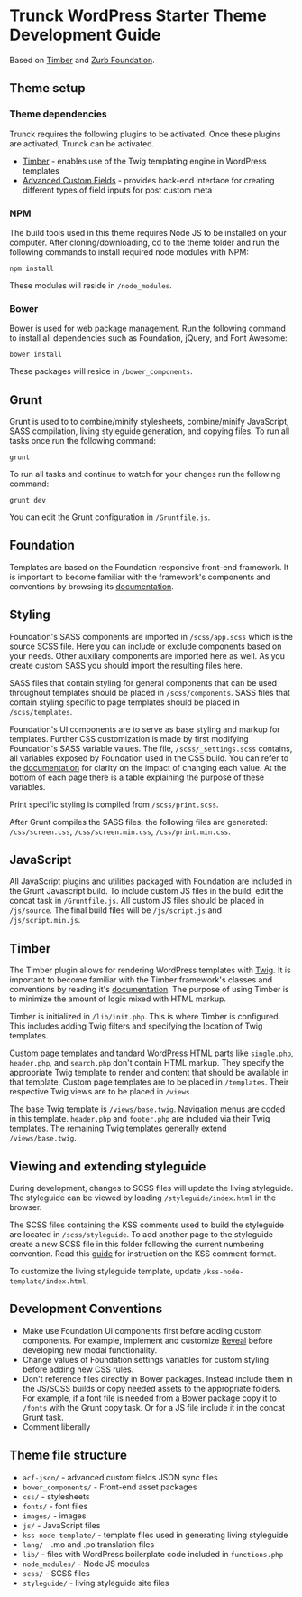 # Trunck WordPress Starter Theme Development Guide
Based on [Timber](https://github.com/timber/timber) and [Zurb Foundation](http://foundation.zurb.com/sites/docs/).

## Theme setup

### Theme dependencies
Trunck requires the following plugins to be activated. Once these plugins are activated, Trunck can be activated.
- [Timber](https://wordpress.org/plugins/timber-library/) - enables use of the Twig templating engine in WordPress templates
- [Advanced Custom Fields](https://wordpress.org/plugins/advanced-custom-fields/) - provides back-end interface for creating different types of field inputs for post custom meta

### NPM
The build tools used in this theme requires Node JS to be installed on your computer. After cloning/downloading, cd to the theme folder and run the following commands to install required node modules with NPM:
```shell
npm install
```
These modules will reside in ```/node_modules```.
### Bower
Bower is used for web package management. Run the following command to install all dependencies such as Foundation, jQuery, and Font Awesome:
```shell
bower install
```
These packages will reside in ```/bower_components```.

## Grunt
Grunt is used to to combine/minify stylesheets, combine/minify JavaScript, SASS compilation, living styleguide generation, and copying files. To run all tasks once run the following command:
```shell
grunt
```
To run all tasks and continue to watch for your changes run the following command:
```shell
grunt dev
```
You can edit the Grunt configuration in ```/Gruntfile.js```.

## Foundation
Templates are based on the Foundation responsive front-end framework. It is important to become familiar with the framework's components and conventions by browsing its [documentation](http://foundation.zurb.com/sites/docs/). 

## Styling
Foundation's SASS components are imported in ```/scss/app.scss``` which is the source SCSS file. Here you can include or exclude components based on your needs. Other auxiliary components are imported here as well. As you create custom SASS you should import the resulting files here.

SASS files that contain styling for general components that can be used throughout templates should be placed in ```/scss/components```. SASS files that contain styling specific to page templates should be placed in ```/scss/templates```. 

Foundation's UI components are to serve as base styling and markup for templates. Further CSS customization is made by first modifying Foundation's SASS variable values. The file, ```/scss/_settings.scss``` contains, all variables exposed by Foundation used in the CSS build. You can refer to the [documentation](http://foundation.zurb.com/sites/docs/) for clarity on the impact of changing each value. At the bottom of each page there is a table explaining the purpose of these variables.

Print specific styling is compiled from ```/scss/print.scss```.

After Grunt compiles the SASS files, the following files are generated: ```/css/screen.css```, ```/css/screen.min.css```, ```/css/print.min.css```.
## JavaScript
All JavaScript plugins and utilities packaged with Foundation are included in the Grunt Javascript build. To include custom JS files in the build, edit the concat task in ```/Gruntfile.js```. All custom JS files should be placed in ```/js/source```. The final build files will be ```/js/script.js``` and ```/js/script.min.js```.

## Timber
The Timber plugin allows for rendering WordPress templates with [Twig](http://twig.sensiolabs.org/). It is important to become familiar with the Timber framework's classes and conventions by reading it's [documentation](http://timber.github.io/timber/#getting-started). The purpose of using Timber is to minimize the amount of logic mixed with HTML markup.

Timber is initialized in ```/lib/init.php```. This is where Timber is configured. This includes adding Twig filters and specifying the location of Twig templates.

Custom page templates and tandard WordPress HTML parts like ```single.php```, ```header.php```, and ```search.php``` don't contain HTML markup. They specify the appropriate Twig template to render and content that should be available in that template. Custom page templates are to be placed in ```/templates```. Their respective Twig views are to be placed in ```/views```.

The base Twig template is ```/views/base.twig```. Navigation menus are coded in this template. ```header.php``` and ```footer.php``` are included via their Twig templates. The remaining Twig templates generally extend ```/views/base.twig```.

## Viewing and extending styleguide
During development, changes to SCSS files will update the living styleguide. The styleguide can be viewed by loading ```/styleguide/index.html``` in the browser. 

The SCSS files containing the KSS comments used to build the styleguide are located in ```/scss/styleguide```. To add another page to the styleguide create a new SCSS file in this folder following the current numbering convention. Read this [guide](http://warpspire.com/kss/syntax/) for instruction on the KSS comment format.

To customize the living styleguide template, update ```/kss-node-template/index.html```,
## Development Conventions

- Make use Foundation UI components first before adding custom components. For example, implement and customize [Reveal](http://foundation.zurb.com/sites/docs/reveal.html) before developing new modal functionality.
- Change values of Foundation settings variables for custom styling before adding new CSS rules.
- Don't reference files directly in Bower packages. Instead include them in the JS/SCSS builds or copy needed assets to the appropriate folders. For example, if a font file is needed from a Bower package copy it to ```/fonts``` with the Grunt copy task. Or for a JS file include it in the concat Grunt task.
- Comment liberally

## Theme file structure
- ```acf-json/``` - advanced custom fields JSON sync files
- ```bower_components/``` - Front-end asset packages
- ```css/``` - stylesheets
- ```fonts/``` - font files
- ```images/``` - images
- ```js/``` - JavaScript files
- ```kss-node-template/``` - template files used in generating living styleguide
- ```lang/``` - .mo and .po translation files
- ```lib/``` - files with WordPress boilerplate code included in ```functions.php```
- ```node_modules/``` - Node JS modules
- ```scss/``` - SCSS files
- ```styleguide/``` - living styleguide site files